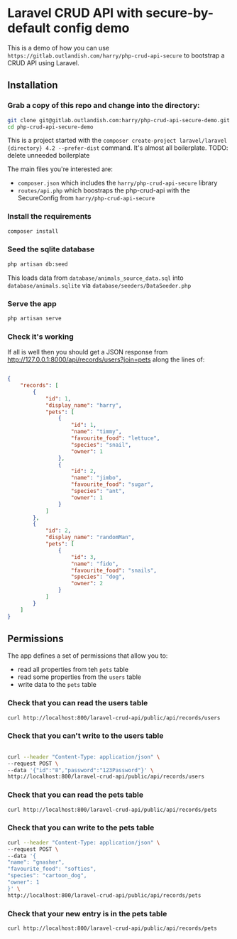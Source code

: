 # Laravel CRUD API with secure-by-default config demo

This is a demo of how you can use `https://gitlab.outlandish.com/harry/php-crud-api-secure` to bootstrap a CRUD API
using Laravel.

## Installation

### Grab a copy of this repo and change into the directory:

```bash
git clone git@gitlab.outlandish.com:harry/php-crud-api-secure-demo.git
cd php-crud-api-secure-demo
```
This is a project started with the `composer create-project laravel/laravel {directory} 4.2 --prefer-dist` 
command. It's almost all boilerplate. TODO: delete unneeded boilerplate 

The main files you're interested are:
* `composer.json` which includes the `harry/php-crud-api-secure` library
* `routes/api.php` which boostraps the php-crud-api with the SecureConfig from `harry/php-crud-api-secure`

### Install the requirements

```bash
composer install
```

### Seed the sqlite database

```bash
php artisan db:seed
```
This loads data from `database/animals_source_data.sql` 
into `database/animals.sqlite` 
via `database/seeders/DataSeeder.php`

### Serve the app

```bash
php artisan serve
```

### Check it's working 

If all is well then you should get a JSON response
from http://127.0.0.1:8000/api/records/users?join=pets
along the lines of:

```json

{
    "records": [
        {
            "id": 1,
            "display_name": "harry",
            "pets": [
                {
                    "id": 1,
                    "name": "timmy",
                    "favourite_food": "lettuce",
                    "species": "snail",
                    "owner": 1
                },
                {
                    "id": 2,
                    "name": "jimbo",
                    "favourite_food": "sugar",
                    "species": "ant",
                    "owner": 1
                }
            ]
        },
        {
            "id": 2,
            "display_name": "randomMan",
            "pets": [
                {
                    "id": 3,
                    "name": "fido",
                    "favourite_food": "snails",
                    "species": "dog",
                    "owner": 2
                }
            ]
        }
    ]
}

```

## Permissions
The app defines a set of permissions that allow you to:

* read all properties from teh `pets` table
* read some properties from the `users` table
* write data to the `pets` table


### Check that you can read the users table
```bash
curl http://localhost:800/laravel-crud-api/public/api/records/users
```
### Check that you can't write to the users table
```bash

curl --header "Content-Type: application/json" \
--request POST \
--data '{"id":"8","password":"123Password"}' \
http://localhost:800/laravel-crud-api/public/api/records/users
```

### Check that you can read the pets table
```bash
curl http://localhost:800/laravel-crud-api/public/api/records/pets
```

### Check that you can write to the pets table
```bash
curl --header "Content-Type: application/json" \
--request POST \
--data '{ 
"name": "gnasher", 
"favourite_food": "softies", 
"species": "cartoon_dog", 
"owner": 1 
}' \
http://localhost:800/laravel-crud-api/public/api/records/pets
```

### Check that your new entry is in the pets table
```bash
curl http://localhost:800/laravel-crud-api/public/api/records/pets
```
